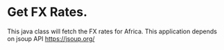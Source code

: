 # Get FX Rates.
This java class will fetch the FX rates for Africa.
This application depends on jsoup API https://jsoup.org/
